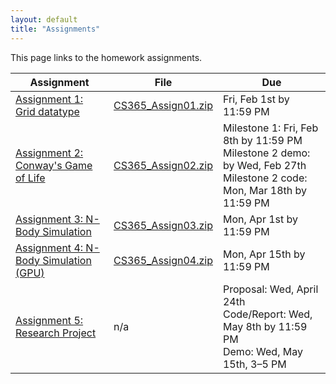```yaml
---
layout: default
title: "Assignments"
---
```


This page links to the homework assignments.

Assignment | File | Due
---------- | ---- | ---
[Assignment 1: Grid datatype](assign01.html) | [CS365\_Assign01.zip](CS365_Assign01.zip) | Fri, Feb 1st by 11:59 PM
[Assignment 2: Conway's Game of Life](assign02.html) | [CS365\_Assign02.zip](CS365_Assign02.zip) | Milestone 1: Fri, Feb 8th by 11:59 PM<br>Milestone 2 demo: by Wed, Feb 27th<br>Milestone 2 code: Mon, Mar 18th by 11:59 PM
[Assignment 3: N-Body Simulation](assign03.html) | [CS365\_Assign03.zip](CS365_Assign03.zip) | Mon, Apr 1st by 11:59 PM
[Assignment 4: N-Body Simulation (GPU)](assign04.html) | [CS365\_Assign04.zip](CS365_Assign04.zip) | Mon, Apr 15th by 11:59 PM
[Assignment 5: Research Project](assign05.html) | n/a | Proposal: Wed, April 24th<br>Code/Report: Wed, May 8th by 11:59 PM<br>Demo: Wed, May 15th, 3&ndash;5 PM
